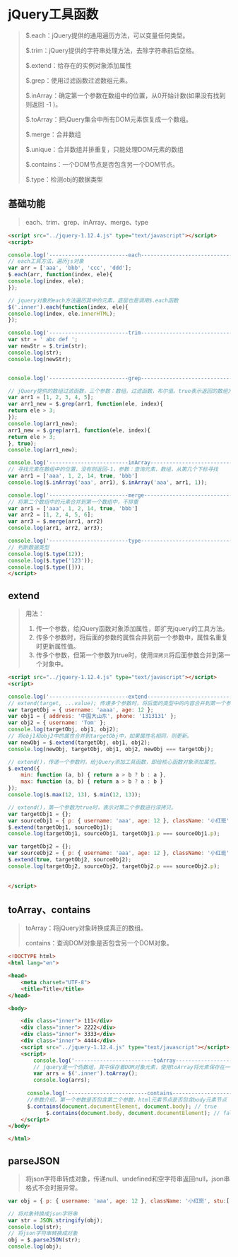 # jQuery工具函数

> $.each：jQuery提供的通用遍历方法，可以变量任何类型。
>
> $.trim：jQuery提供的字符串处理方法，去除字符串前后空格。
>
> $.extend：给存在的实例对象添加属性
>
> $.grep：使用过滤函数过滤数组元素。
>
> $.inArray：确定第一个参数在数组中的位置，从0开始计数(如果没有找到则返回 -1 )。
>
> $.toArray：把jQuery集合中所有DOM元素恢复成一个数组。
>
> $.merge：合并数组
>
> $.unique：合并数组并排重复，只能处理DOM元素的数组
>
> $.contains：一个DOM节点是否包含另一个DOM节点。
>
> $.type：检测obj的数据类型

## 基础功能

> each、trim、grep、inArray、merge、type

```html
<script src="../jquery-1.12.4.js" type="text/javascript"></script>
<script>

console.log('-------------------------each------------------------------');
// each工具方法，遍历js对象
var arr = ['aaa', 'bbb', 'ccc', 'ddd'];
$.each(arr, function(index, ele){
console.log(index, ele);
});

// jquery对象的each方法遍历其中的元素，底层也是调用$.each函数
$('.inner').each(function(index, ele){
console.log(index, ele.innerHTML);
});

console.log('-------------------------trim------------------------------');
var str = ' abc def ';
var newStr = $.trim(str);
console.log(str);
console.log(newStr);


console.log('-------------------------grep------------------------------');

// jQuery提供的数组过滤函数，三个参数：数组，过滤函数，布尔值。true表示返回的数组为不满足条件的元素，默认为false，表示返回满足条件的元素。
var arr1 = [1, 2, 3, 4, 5];
var arr1_new = $.grep(arr1, function(ele, index){
return ele > 3;
});
console.log(arr1_new);
arr1_new = $.grep(arr1, function(ele, index){
return ele > 3;
}, true);
console.log(arr1_new);

console.log('-------------------------inArray------------------------------');
// 寻找元素在数组中的位置，没有则返回-1，参数：查询元素，数组，从第几个下标寻找
var arr1 = ['aaa', 1, 2, 14, true, 'bbb']
console.log($.inArray('aaa', arr1), $.inArray('aaa', arr1, 1));

console.log('-------------------------merge------------------------------');
// 将第二个数组中的元素合并到第一个数组中，不排重
var arr1 = ['aaa', 1, 2, 14, true, 'bbb']
var arr2 = [1, 2, 4, 5, 6];
var arr3 = $.merge(arr1, arr2)
console.log(arr1, arr2, arr3);

console.log('-------------------------type------------------------------');
// 判断数据类型
console.log($.type(12));
console.log($.type('123'));
console.log($.type([]));
</script>
```

## extend

> 用法：
>
> 1. 传一个参数，给jQuery函数对象添加属性，即扩充jquery的工具方法。
> 2. 传多个参数时，将后面的参数的属性合并到前一个参数中，属性名重复时更新属性值。
> 3. 传多个参数，但第一个参数为true时，使用`深拷贝`将后面参数合并到第一个对象中。

```html
<script src="../jquery-1.12.4.js" type="text/javascript"></script>
<script>

console.log('-------------------------extend------------------------------');
// extend(target, ...value); 传递多个参数时，将后面的类型中的内容合并到第一个参数中
var targetObj = { username: 'aaaa', age: 12 };
var obj1 = { address: '中国大山东', phone: '1313131' };
var obj2 = { username: 'Tom' };
console.log(targetObj, obj1, obj2);
// 将obj1和obj2中的属性合并到targetObj中，如果属性名相同，则更新。
var newObj = $.extend(targetObj, obj1, obj2);
console.log(newObj, targetObj, obj1, obj2, newObj === targetObj);

// extend()，传递一个参数时，给jQuery添加工具函数，即给核心函数对象添加属性。
$.extend({
    min: function (a, b) { return a > b ? b : a },
    max: function (a, b) { return a > b ? a : b }
});
console.log($.max(12, 13), $.min(12, 13));

// extend()，第一个参数为true时，表示对第二个参数进行深拷贝。
var targetObj1 = {};
var sourceObj1 = { p: { username: 'aaa', age: 12 }, className: '小红班' }
$.extend(targetObj1, sourceObj1);
console.log(targetObj1, sourceObj1, targetObj1.p === sourceObj1.p);

var targetObj2 = {};
var sourceObj2 = { p: { username: 'aaa', age: 12 }, className: '小红班' }
$.extend(true, targetObj2, sourceObj2);
console.log(targetObj2, sourceObj2, targetObj2.p === sourceObj2.p);
  
  
</script>
```

## toArray、contains

> toArray：将jQuery对象转换成真正的数组。
>
> contains：查询DOM对象是否包含另一个DOM对象。

```html
<!DOCTYPE html>
<html lang="en">

<head>
    <meta charset="UTF-8">
    <title>Title</title>
</head>

<body>

    <div class="inner"> 111</div>
    <div class="inner"> 2222</div>
    <div class="inner"> 3333</div>
    <div class="inner"> 4444</div>
    <script src="../jquery-1.12.4.js" type="text/javascript"></script>
    <script>
        console.log('-------------------------toArray------------------------------');
      	// jquery是一个伪数组，其中保存着DOM对象元素，使用toArray将元素保存在一个真正的数组中。
        var arrs = $('.inner').toArray();
        console.log(arrs);
      
      console.log('-------------------------contains------------------------------');
      //参数介绍，第一个参数是否包含第二个参数，html元素节点是否包含body元素节点
      $.contains(document.documentElement, document.body); // true
			$.contains(document.body, document.documentElement); // false
    </script>
</body>

</html>

```

## parseJSON

> 将json字符串转成对象，传递null、undefined和空字符串返回null，json串格式不会时报异常。

```javascript
var obj = { p: { username: 'aaa', age: 12 }, className: '小红班', stu:['aaa', 'bbb', 'ccc']};

// 将对象转换成json字符串
var str = JSON.stringify(obj);
console.log(str);
// 将json字符串转换成对象
obj = $.parseJSON(str);
console.log(obj);
```

